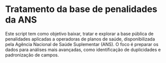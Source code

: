 # Tratamento da base de penalidades da ANS

Este script tem como objetivo baixar, tratar e explorar a base pública de penalidades aplicadas a operadoras de planos de saúde, disponibilizada pela Agência Nacional de Saúde Suplementar (ANS). O foco é preparar os dados para análises mais avançadas, como identificação de duplicidades e padronização de campos.
